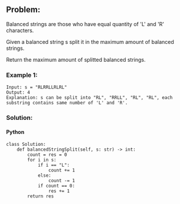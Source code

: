 ## Problem:

Balanced strings are those who have equal quantity of 'L' and 'R' characters.

Given a balanced string s split it in the maximum amount of balanced strings.

Return the maximum amount of splitted balanced strings.

### Example 1:

```
Input: s = "RLRRLLRLRL"
Output: 4
Explanation: s can be split into "RL", "RRLL", "RL", "RL", each substring contains same number of 'L' and 'R'.
```

### Solution:

#### Python

```
class Solution:
    def balancedStringSplit(self, s: str) -> int:
        count = res = 0
        for i in s:
            if i == "L":
                count += 1
            else:
                count -= 1
            if count == 0:
                res += 1
        return res
```
